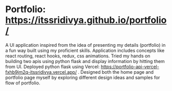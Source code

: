 # Portfolio: https://itssridivya.github.io/portfolio/

A UI application inspired from the idea of presenting my details (portfolio) in a fun way built using my proficient skills. 
	Application includes concepts like react routing, react hooks, redux, css animations.
	Tried my hands on building two apis using python flask and display information by hitting them from UI.
	Deployed python flask using Vercel: https://portfolio-api-vercel-fxhb9jm2q-itssridivya.vercel.app/ .
	Designed both the home page and portfolio page myself by exploring different design ideas and samples for flow of portfolio.
